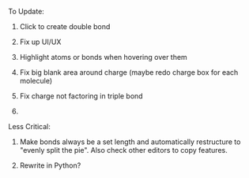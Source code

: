 To Update:

1. Click to create double bond

2. Fix up UI/UX

3. Highlight atoms or bonds when hovering over them

4. Fix big blank area around charge (maybe redo charge box for each molecule)

5. Fix charge not factoring in triple bond

6. 

Less Critical:

1. Make bonds always be a set length and automatically restructure to "evenly split the pie". Also check other editors to copy features.

2. Rewrite in Python?